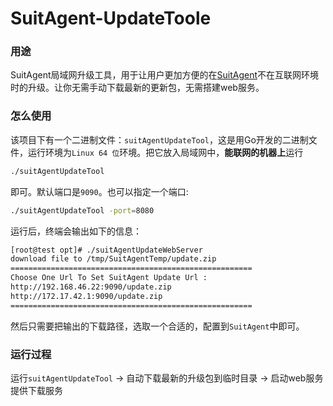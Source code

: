 # SuitAgent-UpdateToole

### 用途

SuitAgent局域网升级工具，用于让用户更加方便的在[SuitAgent](:https://github.com/cqyijifu/OpenFalcon-SuitAgent)不在互联网环境时的升级。让你无需手动下载最新的更新包，无需搭建web服务。



### 怎么使用

该项目下有一个二进制文件：`suitAgentUpdateTool`，这是用Go开发的二进制文件，运行环境为`Linux 64 位`环境。把它放入局域网中，**能联网的机器上**运行

```sh
./suitAgentUpdateTool
```



即可。默认端口是`9090`。也可以指定一个端口:

```sh
./suitAgentUpdateTool -port=8080
```

运行后，终端会输出如下的信息：

```sh
[root@test opt]# ./suitAgentUpdateWebServer
download file to /tmp/SuitAgentTemp/update.zip
======================================================
Choose One Url To Set SuitAgent Update Url :
http://192.168.46.22:9090/update.zip
http://172.17.42.1:9090/update.zip
======================================================
```



然后只需要把输出的下载路径，选取一个合适的，配置到`SuitAgent`中即可。



### 运行过程



运行`suitAgentUpdateTool` -> 自动下载最新的升级包到临时目录 -> 启动web服务提供下载服务

